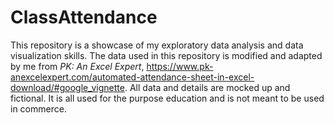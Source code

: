 # ClassAttendance
This repository is a showcase of my exploratory data analysis and data visualization skills. The data used in this repository is modified and adapted by me from _PK: An Excel Expert_, https://www.pk-anexcelexpert.com/automated-attendance-sheet-in-excel-download/#google_vignette. All data and details are mocked up and fictional. It is all used for the purpose education and is not meant to be used in commerce.

